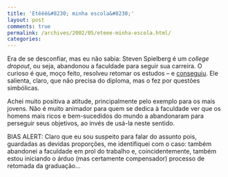 ```yaml
---
title: 'Etêêê&#8230; minha escola&#8230;'
layout: post
comments: true
permalink: /archives/2002/05/eteee-minha-escola.html/
categories:
---
```

Era de se desconfiar, mas eu não sabia: Steven Spielberg é um *college dropout*, ou seja, abandonou a faculdade para seguir sua carreira. O curioso é que, moço feito, resolveu retomar os estudos &#8211; e <a href="http://ultimosegundo.ig.com.br/useg/cultura/artigo/0,,777476,00.html" >conseguiu</a>. Ele salienta, claro, que não precisa do diploma, mas o fez por questões simbólicas.

Achei muito positiva a atitude, principalmente pelo exemplo para os mais jovens. Não é muito animador para quem se dedica à faculdade ver que os homens mais ricos e bem-sucedidos do mundo a abandonaram para perseguir seus objetivos, ao invés de usá-la neste sentido.

BIAS ALERT: Claro que eu sou suspeito para falar do assunto pois, guardadas as devidas proporções, me identifiquei com o caso: também abandonei a faculdade em prol do trabalho e, coincidentemente, também estou iniciando o árduo (mas certamente compensador) processo de retomada da graduação&#8230;